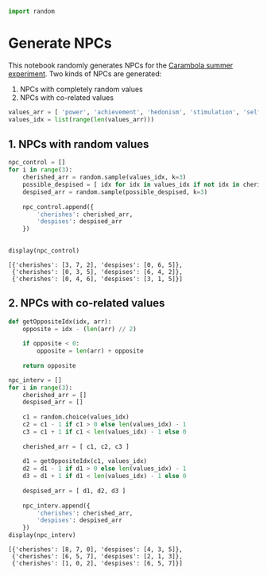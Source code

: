 ```python
import random
```

# Generate NPCs

This notebook randomly generates NPCs for the [Carambola summer experiment](https://drive.google.com/drive/u/0/folders/1WdmqilUzFeihchQEeGlwF4urL9DTJ19H). Two kinds of NPCs are generated:

1. NPCs with completely random values
2. NPCs with co-related values


```python
values_arr = [ 'power', 'achievement', 'hedonism', 'stimulation', 'self-direction', 'universalism', 'benevolence', 'conformity-tradition', 'security' ]
values_idx = list(range(len(values_arr)))
```

## 1. NPCs with random values


```python
npc_control = []
for i in range(3):
    cherished_arr = random.sample(values_idx, k=3)
    possible_despised = [ idx for idx in values_idx if not idx in cherished_arr  ]
    despised_arr = random.sample(possible_despised, k=3)
    
    npc_control.append({
        'cherishes': cherished_arr,
        'despises': despised_arr
    })

    
display(npc_control)
```


    [{'cherishes': [3, 7, 2], 'despises': [0, 6, 5]},
     {'cherishes': [0, 3, 5], 'despises': [6, 4, 2]},
     {'cherishes': [0, 4, 6], 'despises': [3, 1, 5]}]


## 2. NPCs with co-related values


```python
def getOppositeIdx(idx, arr):
    opposite = idx - (len(arr) // 2)
    
    if opposite < 0:
        opposite = len(arr) + opposite
        
    return opposite
```


```python
npc_interv = []
for i in range(3):
    cherished_arr = []
    despised_arr = []
    
    c1 = random.choice(values_idx)
    c2 = c1 - 1 if c1 > 0 else len(values_idx) - 1
    c3 = c1 + 1 if c1 < len(values_idx) - 1 else 0
    
    cherished_arr = [ c1, c2, c3 ]
    
    d1 = getOppositeIdx(c1, values_idx)
    d2 = d1 - 1 if d1 > 0 else len(values_idx) - 1
    d3 = d1 + 1 if d1 < len(values_idx) - 1 else 0
    
    despised_arr = [ d1, d2, d3 ]
    
    npc_interv.append({
        'cherishes': cherished_arr,
        'despises': despised_arr
    })
display(npc_interv)
```


    [{'cherishes': [8, 7, 0], 'despises': [4, 3, 5]},
     {'cherishes': [6, 5, 7], 'despises': [2, 1, 3]},
     {'cherishes': [1, 0, 2], 'despises': [6, 5, 7]}]



```python

```
